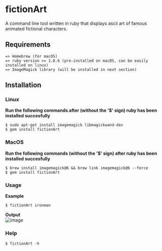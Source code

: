 # fictionArt
A command line tool written in ruby that displays ascii art of famous animated fictional characters.   

## Requirements  
```
=> Homebrew (for macOS)
=> ruby version >= 1.8.6 (pre-installed on macOS, can be easily installed on linux)  
=> ImageMagick library (will be installed in next section)  
```

## Installation  

### Linux  
**Run the following commands after (without the '$' sign) ruby has been installed succesfully**  
```
$ sudo apt-get install imagemagick libmagickwand-dev
$ gem install fictionArt
```  

### MacOS
**Run the following commands (without the '$' sign) after ruby has been installed succesfully**  
```
$ brew install imagemagick@6 && brew link imagemagick@6 --force
$ gem install fictionArt
```  

### Usage 
**Example**  
```
$ fictionArt ironman
```
**Output**  
![image](https://github.com/vaithak/fictionArt/blob/master/example_image.png)  

### Help
```
$ fictionArt -h
```  
